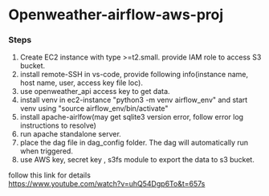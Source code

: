 # Openweather-airflow-aws-proj

### Steps
1. Create EC2 instance with type >=t2.small. provide IAM role to access S3 bucket.
2. install remote-SSH in vs-code, provide following info(instance name, host name, user, access key file loc).
3. use openweather_api access key to get data.
4. install venv in ec2-instance "python3 -m venv airflow_env" and start venv using "source airflow_env/bin/activate"
5. install apache-airlfow(may get sqlite3 version error, follow error log instructions to resolve)
6. run apache standalone server.
7. place the dag file in dag_config folder. The dag will automatically run when triggered.
8. use AWS key, secret key , s3fs module to export the data to s3 bucket.

follow this link for details <br>
https://www.youtube.com/watch?v=uhQ54Dgp6To&t=657s
